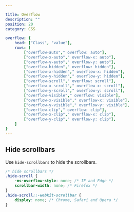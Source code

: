 ```yaml
---

title: Overflow
description: ""
position: 20
category: CSS

overflow: {
	head: ["Class", "value"],
	rows: [
		["overflow-auto"," overflow: auto"],
		["overflow-x-auto"," overflow-x: auto"],
		["overflow-y-auto"," overflow-y: auto"],
		["overflow-hidden"," overflow: hidden"],
		["overflow-x-hidden"," overflow-x: hidden"],
		["overflow-y-hidden"," overflow-y: hidden"],
		["overflow-scroll"," overflow: scroll"],
		["overflow-x-scroll"," overflow-x: scroll"],
		["overflow-y-scroll"," overflow-y: scroll"],
		["overflow-visible"," overflow: visible"],
		["overflow-x-visible"," overflow-x: visible"],
		["overflow-y-visible"," overflow-y: visible"],
		["overflow-clip"," overflow: clip"],
		["overflow-x-clip"," overflow-x: clip"],
		["overflow-y-clip"," overflow-y: clip"],
	]
}
---
```


<c-table pn="overflow"></c-table>

## Hide scrollbars

Use `hide-scrollbars` to hide the scrollbars.

```css
/* hide scrollbars */
.hide-scroll {
	-ms-overflow-style: none; /* IE and Edge */
	scrollbar-width: none; /* Firefox */
}
.hide-scroll::-webkit-scrollbar {
	display: none; /* Chrome, Safari and Opera */
}
```

